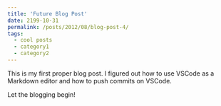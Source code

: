 ```yaml
---
title: 'Future Blog Post'
date: 2199-10-31
permalink: /posts/2012/08/blog-post-4/
tags:
  - cool posts
  - category1
  - category2
---
```


This is my first proper blog post. I figured out how to use VSCode as a Markdown editor and how to push commits on VSCode.

Let the blogging begin!
